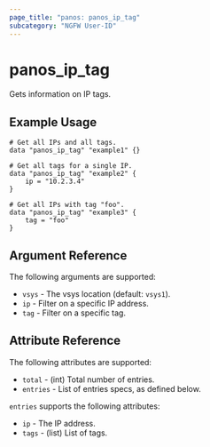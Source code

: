 ```yaml
---
page_title: "panos: panos_ip_tag"
subcategory: "NGFW User-ID"
---
```



# panos_ip_tag

Gets information on IP tags.

## Example Usage

```hcl
# Get all IPs and all tags.
data "panos_ip_tag" "example1" {}

# Get all tags for a single IP.
data "panos_ip_tag" "example2" {
    ip = "10.2.3.4"
}

# Get all IPs with tag "foo".
data "panos_ip_tag" "example3" {
    tag = "foo"
}
```


## Argument Reference

The following arguments are supported:

* `vsys` - The vsys location (default: `vsys1`).
* `ip` - Filter on a specific IP address.
* `tag` - Filter on a specific tag.


## Attribute Reference

The following attributes are supported:

* `total` - (int) Total number of entries.
* `entries` - List of entries specs, as defined below.

`entries` supports the following attributes:

* `ip` - The IP address.
* `tags` - (list) List of tags.
